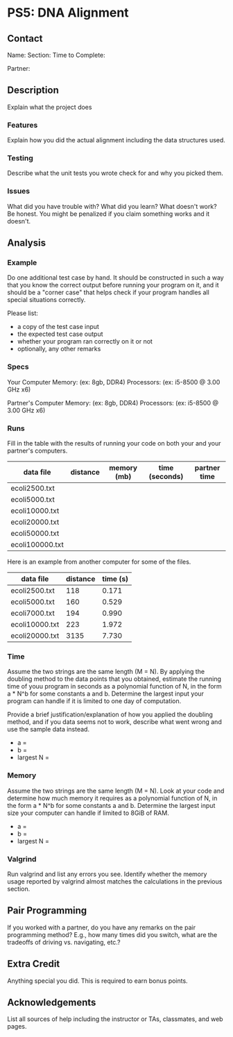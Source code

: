 # PS5: DNA Alignment

## Contact
Name:
Section:
Time to Complete:

Partner:

## Description
Explain what the project does

### Features
Explain how you did the actual alignment including the data structures used.

### Testing
Describe what the unit tests you wrote check for and why you picked them.

### Issues
What did you have trouble with?  What did you learn?  What doesn't work?  Be honest.  You might be penalized if you claim something works and it doesn't.


## Analysis

### Example
Do one additional test case by hand. It should be constructed in such a way that you know the correct  output before running your program on it, and it should be a "corner case" that helps check if your program handles all special situations correctly. 

Please list:
 - a copy of the test case input
 - the expected test case output
 - whether your program ran correctly on it or not
 - optionally, any other remarks

### Specs
Your Computer
Memory: (ex: 8gb, DDR4)
Processors: (ex: i5-8500 @ 3.00 GHz x6)

Partner's Computer
Memory: (ex: 8gb, DDR4)
Processors: (ex: i5-8500 @ 3.00 GHz x6)

### Runs
Fill in the table with the results of running your code on both your and your partner's computers.

| data file     | distance | memory (mb) | time (seconds) | partner time |
|---------------|----------|-------------|----------------|--------------|
|ecoli2500.txt  |          |             |                |              |
|ecoli5000.txt  |          |             |                |              |
|ecoli10000.txt |          |             |                |              |
|ecoli20000.txt |          |             |                |              |
|ecoli50000.txt |          |             |                |              |
|ecoli100000.txt|          |             |                |              |

Here is an example from another computer for some of the files.

| data file    | distance | time (s) |
|--------------|----------|----------|
|ecoli2500.txt |      118 |    0.171 |
|ecoli5000.txt |      160 |    0.529 |
|ecoli7000.txt |      194 |    0.990 |
|ecoli10000.txt|      223 |    1.972 |
|ecoli20000.txt|     3135 |    7.730 |

### Time
Assume the two strings are the same length (M = N).  By applying the doubling method to the data points that you obtained, estimate the running time of youu program in seconds as a polynomial function of N, in the form a * N^b for some constants a and b.  Determine the largest input your program can handle if it is limited to one day of computation.

Provide a brief justification/explanation of how you applied the doubling method, and if you data seems not to work, describe what went wrong and use the sample data instead.
 - a = 
 - b = 
 - largest N = 

### Memory
Assume the two strings are the same length (M = N).  Look at your code and determine how much memory it requires as a polynomial function of N, in the form a * N^b for some constants a and b.  Determine the largest input size your computer can handle if limited to 8GiB of RAM.
 - a = 
 - b = 
 - largest N = 

### Valgrind
Run valgrind and list any errors you see.  Identify whether the memory usage reported by valgrind almost matches the calculations in the previous section.

## Pair Programming
If you worked with a partner, do you have any remarks on the pair programming method? E.g., how many times did you switch, what are the tradeoffs of driving vs. navigating, etc.?

## Extra Credit
Anything special you did.  This is required to earn bonus points.

## Acknowledgements
List all sources of help including the instructor or TAs, classmates, and web pages.

